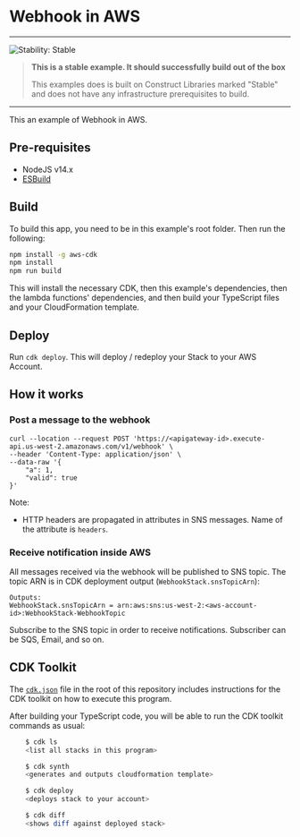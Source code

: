 # Webhook in AWS

---

![Stability: Stable](https://img.shields.io/badge/stability-Stable-success.svg?style=for-the-badge)

> **This is a stable example. It should successfully build out of the box**
>
> This examples does is built on Construct Libraries marked "Stable" and does not have any infrastructure prerequisites to build.

---

This an example of Webhook in AWS.

## Pre-requisites

- NodeJS v14.x
- [ESBuild](https://esbuild.github.io/)

## Build

To build this app, you need to be in this example's root folder. Then run the following:

```bash
npm install -g aws-cdk
npm install
npm run build
```

This will install the necessary CDK, then this example's dependencies, then the lambda functions' dependencies, and then
build your TypeScript files and your CloudFormation template.

## Deploy

Run `cdk deploy`. This will deploy / redeploy your Stack to your AWS Account.

## How it works

### Post a message to the webhook

```shell
curl --location --request POST 'https://<apigateway-id>.execute-api.us-west-2.amazonaws.com/v1/webhook' \
--header 'Content-Type: application/json' \
--data-raw '{
    "a": 1,
    "valid": true
}'
```

Note:

- HTTP headers are propagated in attributes in SNS messages. Name of the attribute is `headers`.

### Receive notification inside AWS

All messages received via the webhook will be published to SNS topic. The topic ARN is in CDK deployment
output (`WebhookStack.snsTopicArn`):

```shell
Outputs:
WebhookStack.snsTopicArn = arn:aws:sns:us-west-2:<aws-account-id>:WebhookStack-WebhookTopic
```

Subscribe to the SNS topic in order to receive notifications. Subscriber can be SQS, Email, and so on.

## CDK Toolkit

The [`cdk.json`](./cdk.json) file in the root of this repository includes instructions for the CDK toolkit on how to
execute this program.

After building your TypeScript code, you will be able to run the CDK toolkit commands as usual:

```bash
    $ cdk ls
    <list all stacks in this program>

    $ cdk synth
    <generates and outputs cloudformation template>

    $ cdk deploy
    <deploys stack to your account>

    $ cdk diff
    <shows diff against deployed stack>
```

